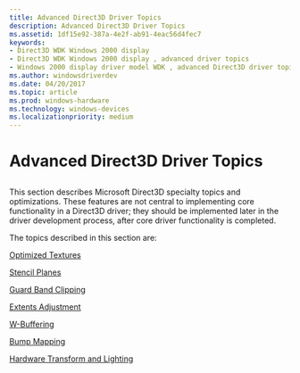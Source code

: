 ```yaml
---
title: Advanced Direct3D Driver Topics
description: Advanced Direct3D Driver Topics
ms.assetid: 1df15e92-387a-4e2f-ab91-4eac56d4fec7
keywords:
- Direct3D WDK Windows 2000 display
- Direct3D WDK Windows 2000 display , advanced driver topics
- Windows 2000 display driver model WDK , advanced Direct3D driver topics
ms.author: windowsdriverdev
ms.date: 04/20/2017
ms.topic: article
ms.prod: windows-hardware
ms.technology: windows-devices
ms.localizationpriority: medium
---
```


# Advanced Direct3D Driver Topics


## <span id="ddk_advanced_direct3d_driver_topics_gg"></span><span id="DDK_ADVANCED_DIRECT3D_DRIVER_TOPICS_GG"></span>


This section describes Microsoft Direct3D specialty topics and optimizations. These features are not central to implementing core functionality in a Direct3D driver; they should be implemented later in the driver development process, after core driver functionality is completed.

The topics described in this section are:

[Optimized Textures](optimized-textures.md)

[Stencil Planes](stencil-planes.md)

[Guard Band Clipping](guard-band-clipping.md)

[Extents Adjustment](extents-adjustment.md)

[W-Buffering](w-buffering.md)

[Bump Mapping](bump-mapping.md)

[Hardware Transform and Lighting](hardware-transform-and-lighting.md)

 

 





